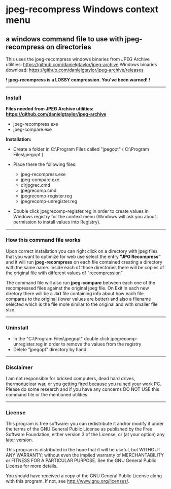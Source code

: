 # jpeg-recompress Windows context menu

## a windows command file to use with jpeg-recompress on directories

This uses the jpeg-recompress windows binaries from JPEG Archive utilities: https://github.com/danielgtaylor/jpeg-archive
Windows binaries download: https://github.com/danielgtaylor/jpeg-archive/releases

**! jpeg-recompress is a LOSSY compression. You've been warned! !**

----------------

### Install

**Files needed from JPEG Archive utilities: https://github.com/danielgtaylor/jpeg-archive**
- jpeg-recompress.exe
- jpeg-compare.exe

**Installation:**
- Create a folder in C:\Program Files called "jpegopt" ( C:\Program Files\jpegopt )
- Place there the following files:
  - jpeg-recompress.exe
  - jpeg-compare.exe
  - dirjpgrec.cmd
  - jpegrecomp.cmd
  - jpegrecomp-register.reg
  - jpegrecomp-unregister.reg

- Double click jpegrecomp-register.reg in order to create values in Windows registry for the context menu (Windows will ask you about permission to install values into Registry).

----------------

### How this command file works

Upon correct installation you can right click on a directory with jpeg files that you want to optimize for web use select the entry **"JPG Recompress"** and it will run **jpeg-recompress** on each file contained creating a directory with the same name. Inside each of those directories there will be copies of the original file with different values of "recompression".

The command file will also run **jpeg-compare** between each one of the recompressed files against the original jpeg file. On Exit in each new diretory there will be a **.txt** file containing info about how each file compares to the original (lower values are better) and also a filename selected which is the file more similar to the original and with smaller file size.


----------------

### Uninstall

- In the "C:\Program Files\jpegopt" double click jpegrecomp-unregister.reg in order to remove the values from the registry
- Delete "jpegopt" directory by hand

----------------

### Disclaimer

I am not responsible for bricked computers, dead hard drives, thermonuclear war,
or you getting fired because you ruined your work PC. Please do some research and
if you have any concerns DO NOT USE this command file or the mentioned utilities. 

----------------

### License

This program is free software: you can redistribute it and/or modify
it under the terms of the GNU General Public License as published by
the Free Software Foundation, either version 3 of the License, or
(at your option) any later version.

This program is distributed in the hope that it will be useful,
but WITHOUT ANY WARRANTY; without even the implied warranty of
MERCHANTABILITY or FITNESS FOR A PARTICULAR PURPOSE.  See the
GNU General Public License for more details.

You should have received a copy of the GNU General Public License
along with this program.  If not, see <http://www.gnu.org/licenses/>.







